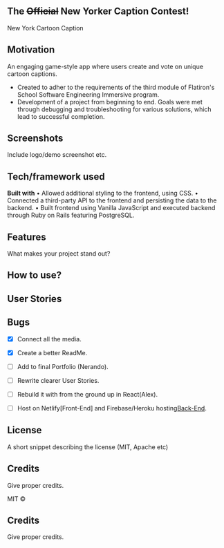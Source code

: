## The ~~Official~~ New Yorker Caption Contest!
New York Cartoon Caption

## Motivation
An engaging game-style app where users create and vote on unique cartoon captions.
- Created to adher to the requirements of the third module of Flatiron's School Software Engineering Immersive program.
- Development of a project from beginning to end. Goals were met through debugging and troubleshooting for various solutions, which lead to successful completion.
 
## Screenshots
Include logo/demo screenshot etc.

## Tech/framework used
<b>Built with</b>
• Allowed additional styling to the frontend, using CSS.
• Connected a third-party API to the frontend and persisting the data to the backend.
• Built frontend using Vanilla JavaScript and executed backend through Ruby on Rails featuring PostgreSQL.

## Features
What makes your project stand out?

## How to use?

## User Stories

## Bugs
- [x] Connect all the media.
- [x] Create a better ReadMe.
- [ ] Add to final Portfolio (Nerando).
- [ ] Rewrite clearer User Stories.
- [ ] Rebuild it with from the ground up  in React(Alex). 
- [ ] Host on Netlify[Front-End] and Firebase/Heroku hosting[Back-End](?).


## License
A short snippet describing the license (MIT, Apache etc)

## Credits
Give proper credits. 


MIT © 

## Credits
Give proper credits. 


